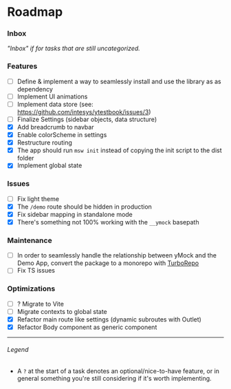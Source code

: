# Roadmap

### Inbox

_"Inbox" if for tasks that are still uncategorized._

### Features

- [ ] Define & implement a way to seamlessly install and use the library as as dependency
- [ ] Implement UI animations
- [ ] Implement data store (see: <https://github.com/intesys/ytestbook/issues/3>)
- [ ] Finalize Settings (sidebar objects, data structure)
- [x] Add breadcrumb to navbar
- [x] Enable colorScheme in settings
- [x] Restructure routing
- [x] The app should run `msw init` instead of copying the init script to the dist folder
- [x] Implement global state

### Issues

- [ ] Fix light theme
- [x] The `/demo` route should be hidden in production
- [x] Fix sidebar mapping in standalone mode
- [x] There's something not 100% working with the `__ymock` basepath

### Maintenance

- [ ] In order to seamlessly handle the relationship between yMock and the Demo App, convert the package to a monorepo with [TurboRepo](https://turbo.build/repo/)
- [ ] Fix TS issues

### Optimizations

- [ ] ? Migrate to Vite
- [ ] Migrate contexts to global state
- [x] Refactor main route like settings (dynamic subroutes with Outlet)
- [x] Refactor Body component as generic component

---

###### Legend

- A `?` at the start of a task denotes an optional/nice-to-have feature, or in general something you're still considering if it's worth implementing.
